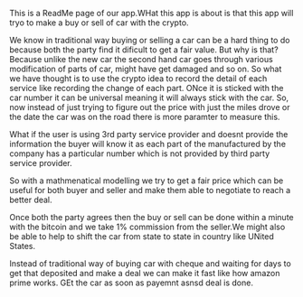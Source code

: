 This is a ReadMe page of our app.WHat this app is about is that this app will tryo to make a buy or sell of car with the crypto. 

We know in traditional way buying or selling a car can be a hard thing to do because both the party find it dificult to get a fair value. 
But why is that?
Because unlike the new car the second hand car goes through various modification of parts of car, might have get damaged and so on. So what we have thought is to use the crypto idea to record the detail of each service like recording the change of each part. ONce it is sticked with the car number it can be universal meaning it will always stick with the car. So, now instead of just trying to figure out the price with just the miles drove or the date the car was on the road there is more paramter to measure this.

What if the user is using 3rd party service provider and doesnt provide the information the buyer will know it as each part of the manufactured by the company has a particular number which is not provided by third party service provider.

So with a mathmenatical modelling we try to get a fair price which can be useful for both buyer and seller and make them able to negotiate to reach a better deal.

Once both the party agrees then the buy or sell can be done within a minute with the bitcoin and we take 1% commission from the seller.We might also be able to help to shift the car from state to state in country like UNited States.

Instead of traditional way of buying car with cheque and waiting for days to get that deposited and make a deal we can make it fast like how amazon prime works. GEt the car as soon as payemnt asnsd deal is done.
